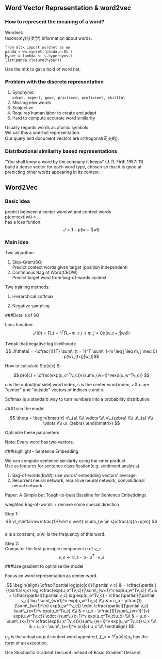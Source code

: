 ## Word Vector Representation & word2vec

### How to represent the meaning of a word?

Wordnet:  
taxonomy(分类学) information about words.


	from nltk import wordnet as wn
	panda = wn.synset('panda.n.01')
	hyper = lambda s: s.hypernyms()
	list(panda.closure(hyper))

Use the nltk to get a hold of word net.  

### Problem with the discrete representation

1. Synonyms:  
`adept, expert, good, practiced, proficient, skillful`  
2. Missing new words  
3. Subjective  
4. Requires human labor to create and adapt  
5. Hard to compute accurate word similarity  

Usually regards words as atomic symbols.  
We call this a one-hot representation.  
Our query and document vectors are orthogonal(正交的).  

### Distributional similarity based representations

“You shall know a word by the company it keeps”  (J. R. Firth 1957: 11)  
build a dense vector for each word type, chosen so that it is good at predicting other words appearing in its context.  

## Word2Vec

### Basic idea
predict between a center word wt and context words  
p(context|wt) = ...  
has a loss funtion:  
$$ J = 1 − p(w−t |wt)  $$  

### Main idea
Two algorithm:  

1. Skip-Gram(SG)  
Predict context words given target (position independent)
2. Continuous Bag of Word(CBOW)  
Predict target word from bag-of-words context

Two training methods:

1. Hierarchical softmax  

2. Negative sampling  

###Details of SG

Loss function:  
$$ J'(\theta) = \prod\_{t = 1}^T \prod\_{-m \leq j \leq m, j \neq 0} p(w\_{t+j}|w_t\theta)$$  

Tweak that(negative log likelihood):  
$$ J(\theta) = -\cfrac{1}{T} \sum\_{t = 1}^T \sum\_{-m \leq j \leq m, j \neq 0} p(w\_{t+j}|w_t)$$  

How to calculate $ p(o|c) $:

$$ p(o|c) = \cfrac{exp(u_o^Tv_c)}{\sum\_{w=1}^vexp(u_w^Tv_c)} $$

o is the output(outside) word index, c is the center word index, v & u are "center" and "outside" vectors of indices c and o.  

Softmax is a standard way to turn numbers into a probability distribution.   

###Train the model

$$
\theta = 
\begin{bmatrix}  
   v\_{a}      \\\\  
\vdots      \\\\  
v\_{zebra}  \\\\  
   u\_{a}      \\\\  
\vdots      \\\\  
u\_{zebra}  
\end{bmatrix}  
$$

Optimize these parameters.

Note: Every word has two vectors.  

###Highlight - Sentence Embedding

We can compute sentence similarity using the inner product.  
Use as features for sentence classification(e.g. sentiment analysis).  

1. Bag-of-words(BoW): use words' embedding vectors' average.  
2. Recurrent neural network, recursive neural network, convolutional neural network.

Paper: A Simple but Tough-to-beat Baseline for Sentence Embeddings  

weighted Bag-of-words + remove some special direction  

Step 1:  
$$ v\_s\leftarrow\cfrac{1}{\vert s \vert} \sum\_{w \in s}\cfrac{a}{a+p(w)} $$  
a is a constant, p(w) is the frequency of this word.  

Step 2:  
Computer the first principle component $u$ of $v\_s$  
$$ v\_s \leftarrow v\_s - u \cdot u^T \cdot v\_s $$  

###Use gradient to optimise the model

Focus on word representation as center word.  

$$  
\begin{align}  
\cfrac{\partial log(p(o|c))}{\partial v_c}  
& = \cfrac{\partial}{\partial v_c} log \cfrac{exp(u_o^Tv_c)}{\sum\_{w=1}^v exp(u_w^Tv_c)} \\\\  
& = \cfrac{\partial}{\partial v_c} log exp(u_o^Tv_c) - \cfrac{\partial}{\partial v_c} log \sum\_{w=1}^v exp(u_w^Tv_c) \\\\  
& = u_o - \cfrac{1}{\sum\_{w=1}^{v} exp(u_w^Tv_c)} \cdot \cfrac{\partial}{\partial v_c} \sum\_{x=1}^v exp(u_x^Tv_c) \\\\  
& = u_o - \cfrac{1}{\sum\_{w=1}^{v} exp(u_w^Tv_c)} \cdot (\sum\_{x=1}^v exp(u_x^Tv_c)u_x) \\\\  
& = u_o - \sum\_{x=1}^v \cfrac{exp(u_x^Tv_c)}{\sum\_{w=1}^v exp(u_w^Tv_c)} u_x \\\\  
& = u_o - \sum\_{x=1}^v p(x|c) u_x \\\\  
\end{align}  
$$  

$u_o$ is the actual output context word appeared, $\sum\_{x=1}^v p(x|c) u_x$ has the form of an exception.

Use Stochastic Gradient Descent instead of Basic Gradient Descent.  

